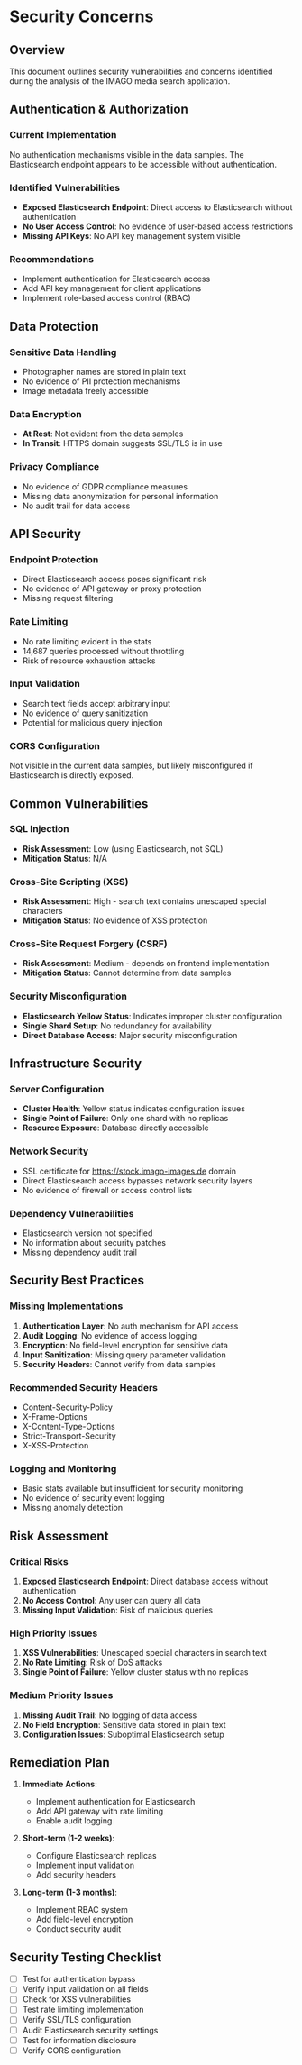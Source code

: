 # Security Concerns

## Overview
This document outlines security vulnerabilities and concerns identified during the analysis of the IMAGO media search application.

## Authentication & Authorization

### Current Implementation
No authentication mechanisms visible in the data samples. The Elasticsearch endpoint appears to be accessible without authentication.

### Identified Vulnerabilities
- **Exposed Elasticsearch Endpoint**: Direct access to Elasticsearch without authentication
- **No User Access Control**: No evidence of user-based access restrictions
- **Missing API Keys**: No API key management system visible

### Recommendations
- Implement authentication for Elasticsearch access
- Add API key management for client applications
- Implement role-based access control (RBAC)

## Data Protection

### Sensitive Data Handling
- Photographer names are stored in plain text
- No evidence of PII protection mechanisms
- Image metadata freely accessible

### Data Encryption
- **At Rest**: Not evident from the data samples
- **In Transit**: HTTPS domain suggests SSL/TLS is in use

### Privacy Compliance
- No evidence of GDPR compliance measures
- Missing data anonymization for personal information
- No audit trail for data access

## API Security

### Endpoint Protection
- Direct Elasticsearch access poses significant risk
- No evidence of API gateway or proxy protection
- Missing request filtering

### Rate Limiting
- No rate limiting evident in the stats
- 14,687 queries processed without throttling
- Risk of resource exhaustion attacks

### Input Validation
- Search text fields accept arbitrary input
- No evidence of query sanitization
- Potential for malicious query injection

### CORS Configuration
Not visible in the current data samples, but likely misconfigured if Elasticsearch is directly exposed.

## Common Vulnerabilities

### SQL Injection
- **Risk Assessment**: Low (using Elasticsearch, not SQL)
- **Mitigation Status**: N/A

### Cross-Site Scripting (XSS)
- **Risk Assessment**: High - search text contains unescaped special characters
- **Mitigation Status**: No evidence of XSS protection

### Cross-Site Request Forgery (CSRF)
- **Risk Assessment**: Medium - depends on frontend implementation
- **Mitigation Status**: Cannot determine from data samples

### Security Misconfiguration
- **Elasticsearch Yellow Status**: Indicates improper cluster configuration
- **Single Shard Setup**: No redundancy for availability
- **Direct Database Access**: Major security misconfiguration

## Infrastructure Security

### Server Configuration
- **Cluster Health**: Yellow status indicates configuration issues
- **Single Point of Failure**: Only one shard with no replicas
- **Resource Exposure**: Database directly accessible

### Network Security
- SSL certificate for https://stock.imago-images.de domain
- Direct Elasticsearch access bypasses network security layers
- No evidence of firewall or access control lists

### Dependency Vulnerabilities
- Elasticsearch version not specified
- No information about security patches
- Missing dependency audit trail

## Security Best Practices

### Missing Implementations
1. **Authentication Layer**: No auth mechanism for API access
2. **Audit Logging**: No evidence of access logging
3. **Encryption**: No field-level encryption for sensitive data
4. **Input Sanitization**: Missing query parameter validation
5. **Security Headers**: Cannot verify from data samples

### Recommended Security Headers
- Content-Security-Policy
- X-Frame-Options
- X-Content-Type-Options
- Strict-Transport-Security
- X-XSS-Protection

### Logging and Monitoring
- Basic stats available but insufficient for security monitoring
- No evidence of security event logging
- Missing anomaly detection

## Risk Assessment

### Critical Risks
1. **Exposed Elasticsearch Endpoint**: Direct database access without authentication
2. **No Access Control**: Any user can query all data
3. **Missing Input Validation**: Risk of malicious queries

### High Priority Issues
1. **XSS Vulnerabilities**: Unescaped special characters in search text
2. **No Rate Limiting**: Risk of DoS attacks
3. **Single Point of Failure**: Yellow cluster status with no replicas

### Medium Priority Issues
1. **Missing Audit Trail**: No logging of data access
2. **No Field Encryption**: Sensitive data stored in plain text
3. **Configuration Issues**: Suboptimal Elasticsearch setup

## Remediation Plan
1. **Immediate Actions**:
   - Implement authentication for Elasticsearch
   - Add API gateway with rate limiting
   - Enable audit logging

2. **Short-term (1-2 weeks)**:
   - Configure Elasticsearch replicas
   - Implement input validation
   - Add security headers

3. **Long-term (1-3 months)**:
   - Implement RBAC system
   - Add field-level encryption
   - Conduct security audit

## Security Testing Checklist
- [ ] Test for authentication bypass
- [ ] Verify input validation on all fields
- [ ] Check for XSS vulnerabilities
- [ ] Test rate limiting implementation
- [ ] Verify SSL/TLS configuration
- [ ] Audit Elasticsearch security settings
- [ ] Test for information disclosure
- [ ] Verify CORS configuration